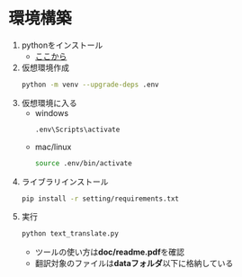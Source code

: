 # 環境構築

1. pythonをインストール
    - [ここから](https://www.python.org/)
2. 仮想環境作成
    ```bash
    python -m venv --upgrade-deps .env
    ```
3. 仮想環境に入る
    - windows
        ```bash
        .env\Scripts\activate
        ```
    - mac/linux
        ```bash
        source .env/bin/activate
        ```
4. ライブラリインストール
    ```bash
    pip install -r setting/requirements.txt
    ```
5. 実行
    ```bash
    python text_translate.py
    ```
    - ツールの使い方は**doc/readme.pdf**を確認
    - 翻訳対象のファイルは**dataフォルダ**以下に格納している